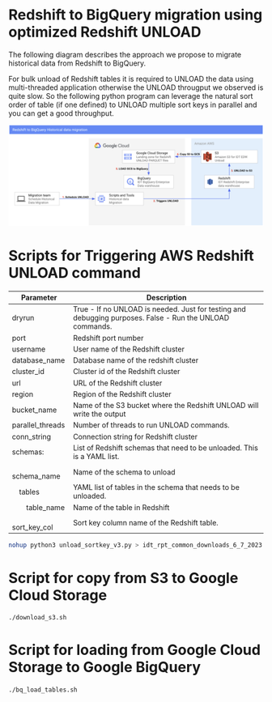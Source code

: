 # Redshift to BigQuery migration using optimized Redshift UNLOAD
The following diagram describes the approach we propose to migrate historical data from Redshift to BigQuery. 

For bulk unload of Redshift tables it is required to UNLOAD the data using multi-threaded application otherwise the UNLOAD througput we observed is quite slow. So the following python program can leverage the natural sort order of table (if one defined) to UNLOAD multiple sort keys in parallel and you can get a good throughput.

![Architecture diagram](img/redshif_bq_arch.png)

# Scripts for Triggering AWS Redshift UNLOAD command

Parameter | Description | 
---|---|
dryrun |True - If no UNLOAD is needed. Just for testing and debugging purposes. False - Run the UNLOAD commands. 
port | Redshift port number 
username | User name of the Redshift cluster  
database_name | Database name of the redshift cluster 
cluster_id | Cluster id of the Redshift cluster 
url | URL of the Redshift cluster 
region | Region of the Redshift cluster 
bucket_name | Name of the S3 bucket where the Redshift UNLOAD will write the output 
parallel_threads | Number of threads to run UNLOAD commands. 
conn_string | Connection string for Redshift cluster 
schemas: | List of Redshift schemas that need to be unloaded. This is a YAML list. 
&emsp;schema_name | Name of the schema to unload 
&emsp;tables | YAML list of tables in the schema that needs to be unloaded. 
&emsp;&emsp;table_name | Name of the table in Redshift 
&emsp;&emsp;sort_key_col | Sort key column name of the Redshift table. 


```sh
nohup python3 unload_sortkey_v3.py > idt_rpt_common_downloads_6_7_2023.out &
```

# Script for copy from S3 to Google Cloud Storage

```sh
./download_s3.sh 
```

# Script for loading from Google Cloud Storage to Google BigQuery

```sh
./bq_load_tables.sh
```